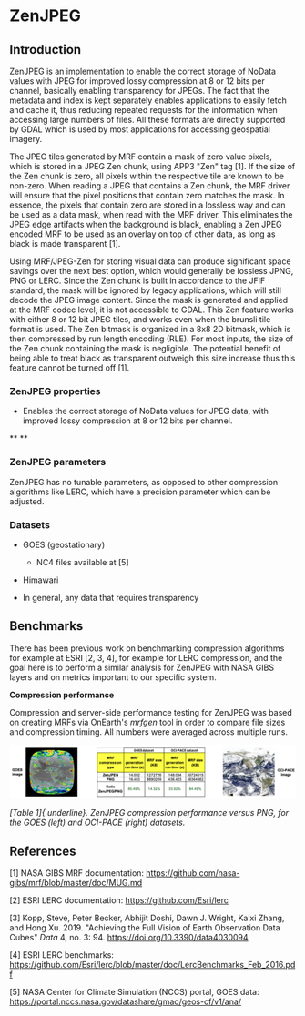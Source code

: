 # ZenJPEG

## **Introduction**

ZenJPEG is an implementation to enable the correct storage of NoData
values with JPEG for improved lossy compression at 8 or 12 bits per
channel, basically enabling transparency for JPEGs. The fact that the
metadata and index is kept separately enables applications to easily
fetch and cache it, thus reducing repeated requests for the information
when accessing large numbers of files. All these formats are directly
supported by GDAL which is used by most applications for accessing
geospatial imagery.

The JPEG tiles generated by MRF contain a mask of zero value pixels,
which is stored in a JPEG Zen chunk, using APP3 \"Zen\" tag \[1\]. If
the size of the Zen chunk is zero, all pixels within the respective tile
are known to be non-zero. When reading a JPEG that contains a Zen chunk,
the MRF driver will ensure that the pixel positions that contain zero
matches the mask. In essence, the pixels that contain zero are stored in
a lossless way and can be used as a data mask, when read with the MRF
driver. This eliminates the JPEG edge artifacts when the background is
black, enabling a Zen JPEG encoded MRF to be used as an overlay on top
of other data, as long as black is made transparent \[1\].

Using MRF/JPEG-Zen for storing visual data can produce significant space
savings over the next best option, which would generally be lossless
JPNG, PNG or LERC. Since the Zen chunk is built in accordance to the
JFIF standard, the mask will be ignored by legacy applications, which
will still decode the JPEG image content. Since the mask is generated
and applied at the MRF codec level, it is not accessible to GDAL. This
Zen feature works with either 8 or 12 bit JPEG tiles, and works even
when the brunsli tile format is used. The Zen bitmask is organized in a
8x8 2D bitmask, which is then compressed by run length encoding (RLE).
For most inputs, the size of the Zen chunk containing the mask is
negligible. The potential benefit of being able to treat black as
transparent outweigh this size increase thus this feature cannot be
turned off \[1\].

### **ZenJPEG properties**

-   Enables the correct storage of NoData values for JPEG data, with
    improved lossy compression at 8 or 12 bits per channel.

** **

### **ZenJPEG parameters**

ZenJPEG has no tunable parameters, as opposed to other compression
algorithms like LERC, which have a precision parameter which can be
adjusted.

### **Datasets**

-   GOES (geostationary)

    -   NC4 files available at \[5\]

-   Himawari

-   In general, any data that requires transparency

## **Benchmarks**

There has been previous work on benchmarking compression algorithms for
example at ESRI \[2, 3, 4\], for example for LERC compression, and the
goal here is to perform a similar analysis for ZenJPEG with NASA GIBS
layers and on metrics important to our specific system.

**Compression performance**

Compression and server-side performance testing for ZenJPEG was based on
creating MRFs via OnEarth's *mrfgen* tool in order to compare file sizes
and compression timing. All numbers were averaged across multiple runs.

![](./figures/zenjpeg/media/image1.png)

*[Table 1]{.underline}. ZenJPEG compression performance versus PNG, for
the GOES (left) and OCI-PACE (right) datasets.*

## **References**

\[1\] NASA GIBS MRF documentation:
<https://github.com/nasa-gibs/mrf/blob/master/doc/MUG.md>

\[2\] ESRI LERC documentation: <https://github.com/Esri/lerc>

\[3\] Kopp, Steve, Peter Becker, Abhijit Doshi, Dawn J. Wright, Kaixi
Zhang, and Hong Xu. 2019. \"Achieving the Full Vision of Earth
Observation Data Cubes\" *Data* 4, no. 3: 94.
<https://doi.org/10.3390/data4030094>

\[4\] ESRI LERC benchmarks:
<https://github.com/Esri/lerc/blob/master/doc/LercBenchmarks_Feb_2016.pdf>

\[5\] NASA Center for Climate Simulation (NCCS) portal, GOES data:
<https://portal.nccs.nasa.gov/datashare/gmao/geos-cf/v1/ana/>
